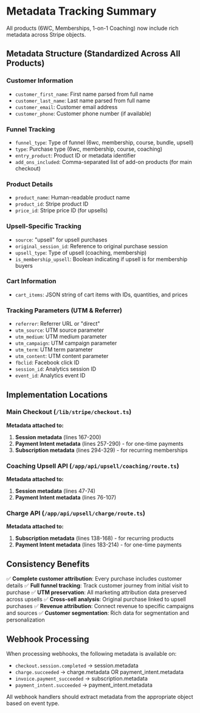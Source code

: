 # Metadata Tracking Summary

All products (6WC, Memberships, 1-on-1 Coaching) now include rich metadata across Stripe objects.

## Metadata Structure (Standardized Across All Products)

### Customer Information
- `customer_first_name`: First name parsed from full name
- `customer_last_name`: Last name parsed from full name
- `customer_email`: Customer email address
- `customer_phone`: Customer phone number (if available)

### Funnel Tracking
- `funnel_type`: Type of funnel (6wc, membership, course, bundle, upsell)
- `type`: Purchase type (6wc, membership, course, coaching)
- `entry_product`: Product ID or metadata identifier
- `add_ons_included`: Comma-separated list of add-on products (for main checkout)

### Product Details
- `product_name`: Human-readable product name
- `product_id`: Stripe product ID
- `price_id`: Stripe price ID (for upsells)

### Upsell-Specific Tracking
- `source`: "upsell" for upsell purchases
- `original_session_id`: Reference to original purchase session
- `upsell_type`: Type of upsell (coaching, membership)
- `is_membership_upsell`: Boolean indicating if upsell is for membership buyers

### Cart Information
- `cart_items`: JSON string of cart items with IDs, quantities, and prices

### Tracking Parameters (UTM & Referrer)
- `referrer`: Referrer URL or "direct"
- `utm_source`: UTM source parameter
- `utm_medium`: UTM medium parameter
- `utm_campaign`: UTM campaign parameter
- `utm_term`: UTM term parameter
- `utm_content`: UTM content parameter
- `fbclid`: Facebook click ID
- `session_id`: Analytics session ID
- `event_id`: Analytics event ID

## Implementation Locations

### Main Checkout (`/lib/stripe/checkout.ts`)
**Metadata attached to:**
1. **Session metadata** (lines 167-200)
2. **Payment Intent metadata** (lines 257-290) - for one-time payments
3. **Subscription metadata** (lines 294-329) - for recurring memberships

### Coaching Upsell API (`/app/api/upsell/coaching/route.ts`)
**Metadata attached to:**
1. **Session metadata** (lines 47-74)
2. **Payment Intent metadata** (lines 76-107)

### Charge API (`/app/api/upsell/charge/route.ts`)
**Metadata attached to:**
1. **Subscription metadata** (lines 138-168) - for recurring products
2. **Payment Intent metadata** (lines 183-214) - for one-time payments

## Consistency Benefits

✅ **Complete customer attribution**: Every purchase includes customer details
✅ **Full funnel tracking**: Track customer journey from initial visit to purchase
✅ **UTM preservation**: All marketing attribution data preserved across upsells
✅ **Cross-sell analysis**: Original purchase linked to upsell purchases
✅ **Revenue attribution**: Connect revenue to specific campaigns and sources
✅ **Customer segmentation**: Rich data for segmentation and personalization

## Webhook Processing

When processing webhooks, the following metadata is available on:
- `checkout.session.completed` → session.metadata
- `charge.succeeded` → charge.metadata OR payment_intent.metadata
- `invoice.payment_succeeded` → subscription.metadata
- `payment_intent.succeeded` → payment_intent.metadata

All webhook handlers should extract metadata from the appropriate object based on event type.
